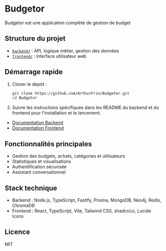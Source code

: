 # Budgetor

Budgetor est une application complète de gestion de budget

## Structure du projet

- [`backend/`](./backend/README.md) : API, logique métier, gestion des données
- [`frontend/`](./frontend/README.md) : interface utilisateur web

## Démarrage rapide

1. Cloner le dépôt :
   ```bash
   git clone https://github.com/ArthurFrin/Budgetor.git
   cd Budgetor
   ```
2. Suivre les instructions spécifiques dans les README du backend et du frontend pour l'installation et le lancement.

- [Documentation Backend](./backend/README.md)
- [Documentation Frontend](./frontend/README.md)

## Fonctionnalités principales

- Gestion des budgets, achats, catégories et utilisateurs
- Statistiques et visualisations
- Authentification sécurisée
- Assistant conversationnel

## Stack technique

- Backend : Node.js, TypeScript, Fastify, Prisma, MongoDB, Neo4j, Redis, ChromaDB
- Frontend : React, TypeScript, Vite, Tailwind CSS, shadcn/ui, Lucide Icons

## Licence

MIT
